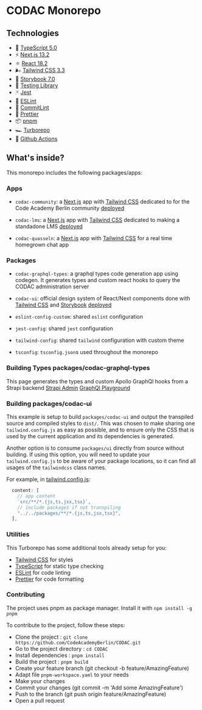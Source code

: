 # CODAC Monorepo

## Technologies

- 📏 [TypeScript 5.0](https://www.typescriptlang.org/)
- ⚡️ [Next.js 13.2](https://nextjs.org/)
- ⚛️ [React 18.2](https://reactjs.org/)
- 🌬️ [Tailwind CSS 3.3](https://tailwindcss.com/)
- 📕 [Storybook 7.0](https://storybook.js.org/)
- 🧪 [Testing Library](https://testing-library.com/)
- 🃏 [Jest](https://jestjs.io/)
- 🧹 [ESLint](https://eslint.org/)
- 🤖 [CommitLint](https://commitlint.js.org/)
- 💖 [Prettier](https://prettier.io/)
- 📦 [pnpm](https://pnpm.io/)
- 🏎️ [Turborepo](https://turbo.build/repo)
- 👷 [Github Actions](https://github.com/features/actions)

## What's inside?

This monorepo includes the following packages/apps:

### Apps

- `codac-community`: a [Next.js](https://nextjs.org/) app with [Tailwind CSS](https://tailwindcss.com/) dedicated to for the Code Academy Berlin community
  [deployed](https://codac-community.vercel.app/)

- `codac-lms`: a [Next.js](https://nextjs.org/) app with [Tailwind CSS](https://tailwindcss.com/) dedicated to making a standadone LMS
  [deployed](https://codac-lms.vercel.app/)

- `codac-quasseln`: a [Next.js](https://nextjs.org/) app with [Tailwind CSS](https://tailwindcss.com/) for a real time homegrown chat app

### Packages

- `codac-graphql-types`: a graphql types code generation app using codegen. It generates types and custom react hooks to query the CODAC administration server

- `codac-ui`: official design system of React/Next components done with [Tailwind CSS](https://tailwindcss.com/) and [Storybook](https://storybook.js.org/)
  [deployed](https://codac-ui.vercel.app/)

- `eslint-config-custom`: shared `eslint` configuration

- `jest-config`: shared `jest` configuration

- `tailwind-config`: shared `tailwind` configuration with custom theme

- `tsconfig`: `tsconfig.json`s used throughout the monorepo

### Building Types packages/codac-graphql-types

This page generates the types and custom Apollo GraphQl hooks from a Strapi backend
[Strapi Admin](https://codac-admin-dev.up.railway.app/admin)
[GraphQl Playground](https://codac-admin-dev.up.railway.app/admin/graphql)

### Building packages/codac-ui

This example is setup to build `packages/codac-ui` and output the transpiled source and compiled styles to `dist/`. This was chosen to make sharing one `tailwind.config.js` as easy as possible, and to ensure only the CSS that is used by the current application and its dependencies is generated.

Another option is to consume `packages/ui` directly from source without building. If using this option, you will need to update your `tailwind.config.js` to be aware of your package locations, so it can find all usages of the `tailwindcss` class names.

For example, in [tailwind.config.js](packages/tailwind-config/tailwind.config.js):

```js
  content: [
    // app content
    `src/**/*.{js,ts,jsx,tsx}`,
    // include packages if not transpiling
    "../../packages/**/*.{js,ts,jsx,tsx}",
  ],
```

### Utilities

This Turborepo has some additional tools already setup for you:

- [Tailwind CSS](https://tailwindcss.com/) for styles
- [TypeScript](https://www.typescriptlang.org/) for static type checking
- [ESLint](https://eslint.org/) for code linting
- [Prettier](https://prettier.io) for code formatting

### Contributing

The project uses pnpm as package manager. Install it with `npm install -g pnpm`

To contribute to the project, follow these steps:

- Clone the project : `git clone https://github.com/CodeAcademyBerlin/CODAC.git`
- Go to the project directory : `cd CODAC`
- Install dependencies : `pnpm install`
- Build the project : `pnpm build`
- Create your feature branch (git checkout -b feature/AmazingFeature)
- Adapt file `pnpm-workspace.yaml` to your needs
- Make your changes
- Commit your changes (git commit -m 'Add some AmazingFeature')
- Push to the branch (git push origin feature/AmazingFeature)
- Open a pull request
